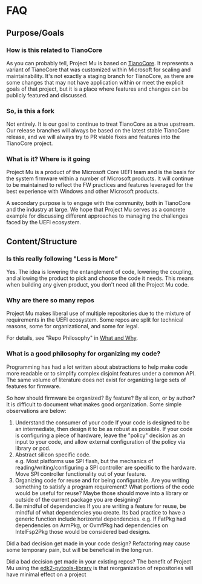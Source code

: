 # FAQ

## Purpose/Goals

### How is this related to TianoCore

As you can probably tell, Project Mu is based on [TianoCore](https://www.tianocore.org). It represents a variant of
TianoCore that was customized within Microsoft for scaling and maintainability. It's not exactly a staging branch for
TianoCore, as there are some changes that may not have application within or meet the explicit goals of that project,
but it is a place where features and changes can be publicly featured and discussed.

### So, is this a fork

Not entirely. It is our goal to continue to treat TianoCore as a true upstream. Our release branches will always be
based on the latest stable TianoCore release, and we will always try to PR viable fixes and features into the TianoCore
project.

### What is it? Where is it going

Project Mu is a product of the Microsoft Core UEFI team and is the basis for the system firmware within a number of
Microsoft products. It will continue to be maintained to reflect the FW practices and features leveraged for the best
experience with Windows and other Microsoft products.

A secondary purpose is to engage with the community, both in TianoCore and the industry at large. We hope that Project
Mu serves as a concrete example for discussing different approaches to managing the challenges faced by the UEFI
ecosystem.

## Content/Structure

### Is this really following "Less is More"

Yes.  The idea is lowering the entanglement of code, lowering the coupling, and allowing the product to pick and
choose the code it needs.  This means when building any given product, you don't need all the Project Mu code.

### Why are there so many repos

Project Mu makes liberal use of multiple repositories due to the mixture of requirements in the UEFI ecosystem. Some
repos are split for technical reasons, some for organizational, and some for legal.

For details, see "Repo Philosophy" in [What and Why](WhatAndWhy/overview.md#repo-philosophy).

### What is a good philosophy for organizing my code?

Programming has had a lot written about abstractions to help make code more readable or to simplify complex disjoint
features under a common API. The same volume of literature does not exist for organizing large sets of features
for firmware.  

So how should firmware be organized? By feature? By silicon, or by author? It is difficult to document what makes
good organization.  Some simple observations are below:

1. Understand the consumer of your code
    If your code is designed to be an intermediate, then design it to be as robust as possible. If your code
    is configuring a piece of hardware, leave the "policy" decision as an input to your code, and allow external
    configuration of the policy via library or pcd.
2. Abstract silicon specific code.  
    e.g. Most platforms use SPI flash, but the mechanics of reading/writing/configuring a SPI controller are specific
    to the hardware. Move SPI controller functionality out of your feature.
3. Organizing code for reuse and for being configurable.
    Are you writing something to satisfy a program requirement? What portions of the code would be useful for
    reuse? Maybe those should move into a library or outside of the current package you are designing?
4. Be mindful of dependencies
    If you are writing a feature for reuse, be mindful of what dependencies you create.  Its bad practice to have
    a generic function include horizontal dependencies. e.g. If FatPkg had dependencies on ArmPkg, or OvmfPkg had
    dependencies on IntelFsp2Pkg those would be considered bad designs.

Did a bad decision get made in your code design? Refactoring may cause some temporary pain, but will be beneficial
in the long run.

Did a bad decision get made in your existing repos? The benefit of Project Mu using the [edk2-pytools-library](https://github.com/tianocore/edk2-pytool-library)
is that reorganization of repositories will have minimal effect on a project
